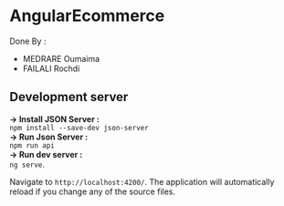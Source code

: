 # AngularEcommerce

Done By : <br /> 
<ul>
	<li>MEDRARE Oumaima</li>
	<li>	FAILALI Rochdi</li>
</ul>


## Development server
**-> Install JSON Server :** <br />
`npm install --save-dev json-server`  <br />
**-> Run Json Server :** <br />
`npm run api` <br />
**-> Run dev server :**  <br />
`ng serve`. <br />

Navigate to `http://localhost:4200/`. The application will automatically reload if you change any of the source files. <br />

